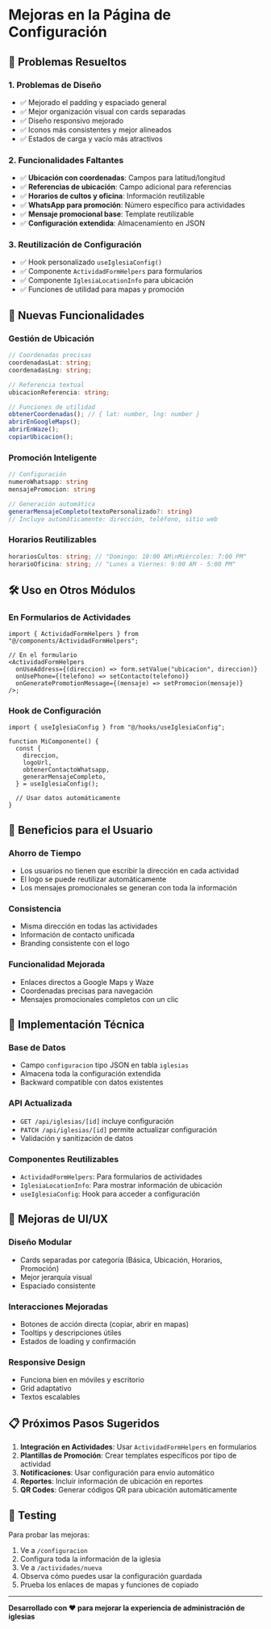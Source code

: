 # Mejoras en la Página de Configuración

## 🎯 Problemas Resueltos

### 1. **Problemas de Diseño**

- ✅ Mejorado el padding y espaciado general
- ✅ Mejor organización visual con cards separadas
- ✅ Diseño responsivo mejorado
- ✅ Iconos más consistentes y mejor alineados
- ✅ Estados de carga y vacío más atractivos

### 2. **Funcionalidades Faltantes**

- ✅ **Ubicación con coordenadas**: Campos para latitud/longitud
- ✅ **Referencias de ubicación**: Campo adicional para referencias
- ✅ **Horarios de cultos y oficina**: Información reutilizable
- ✅ **WhatsApp para promoción**: Número específico para actividades
- ✅ **Mensaje promocional base**: Template reutilizable
- ✅ **Configuración extendida**: Almacenamiento en JSON

### 3. **Reutilización de Configuración**

- ✅ Hook personalizado `useIglesiaConfig()`
- ✅ Componente `ActividadFormHelpers` para formularios
- ✅ Componente `IglesiaLocationInfo` para ubicación
- ✅ Funciones de utilidad para mapas y promoción

## 🚀 Nuevas Funcionalidades

### **Gestión de Ubicación**

```typescript
// Coordenadas precisas
coordenadasLat: string;
coordenadasLng: string;

// Referencia textual
ubicacionReferencia: string;

// Funciones de utilidad
obtenerCoordenadas(); // { lat: number, lng: number }
abrirEnGoogleMaps();
abrirEnWaze();
copiarUbicacion();
```

### **Promoción Inteligente**

```typescript
// Configuración
numeroWhatsapp: string
mensajePromocion: string

// Generación automática
generarMensajeCompleto(textoPersonalizado?: string)
// Incluye automáticamente: dirección, teléfono, sitio web
```

### **Horarios Reutilizables**

```typescript
horariosCultos: string; // "Domingo: 10:00 AM\nMiércoles: 7:00 PM"
horarioOficina: string; // "Lunes a Viernes: 9:00 AM - 5:00 PM"
```

## 🛠️ Uso en Otros Módulos

### **En Formularios de Actividades**

```tsx
import { ActividadFormHelpers } from "@/components/ActividadFormHelpers";

// En el formulario
<ActividadFormHelpers
  onUseAddress={(direccion) => form.setValue("ubicacion", direccion)}
  onUsePhone={(telefono) => setContacto(telefono)}
  onGeneratePromotionMessage={(mensaje) => setPromocion(mensaje)}
/>;
```

### **Hook de Configuración**

```tsx
import { useIglesiaConfig } from "@/hooks/useIglesiaConfig";

function MiComponente() {
  const {
    direccion,
    logoUrl,
    obtenerContactoWhatsapp,
    generarMensajeCompleto,
  } = useIglesiaConfig();

  // Usar datos automáticamente
}
```

## 📱 Beneficios para el Usuario

### **Ahorro de Tiempo**

- Los usuarios no tienen que escribir la dirección en cada actividad
- El logo se puede reutilizar automáticamente
- Los mensajes promocionales se generan con toda la información

### **Consistencia**

- Misma dirección en todas las actividades
- Información de contacto unificada
- Branding consistente con el logo

### **Funcionalidad Mejorada**

- Enlaces directos a Google Maps y Waze
- Coordenadas precisas para navegación
- Mensajes promocionales completos con un clic

## 🔧 Implementación Técnica

### **Base de Datos**

- Campo `configuracion` tipo JSON en tabla `iglesias`
- Almacena toda la configuración extendida
- Backward compatible con datos existentes

### **API Actualizada**

- `GET /api/iglesias/[id]` incluye configuración
- `PATCH /api/iglesias/[id]` permite actualizar configuración
- Validación y sanitización de datos

### **Componentes Reutilizables**

- `ActividadFormHelpers`: Para formularios de actividades
- `IglesiaLocationInfo`: Para mostrar información de ubicación
- `useIglesiaConfig`: Hook para acceder a configuración

## 🎨 Mejoras de UI/UX

### **Diseño Modular**

- Cards separadas por categoría (Básica, Ubicación, Horarios, Promoción)
- Mejor jerarquía visual
- Espaciado consistente

### **Interacciones Mejoradas**

- Botones de acción directa (copiar, abrir en mapas)
- Tooltips y descripciones útiles
- Estados de loading y confirmación

### **Responsive Design**

- Funciona bien en móviles y escritorio
- Grid adaptativo
- Textos escalables

## 📋 Próximos Pasos Sugeridos

1. **Integración en Actividades**: Usar `ActividadFormHelpers` en formularios
2. **Plantillas de Promoción**: Crear templates específicos por tipo de actividad
3. **Notificaciones**: Usar configuración para envío automático
4. **Reportes**: Incluir información de ubicación en reportes
5. **QR Codes**: Generar códigos QR para ubicación automáticamente

## 🧪 Testing

Para probar las mejoras:

1. Ve a `/configuracion`
2. Configura toda la información de la iglesia
3. Ve a `/actividades/nueva`
4. Observa cómo puedes usar la configuración guardada
5. Prueba los enlaces de mapas y funciones de copiado

---

**Desarrollado con ❤️ para mejorar la experiencia de administración de iglesias**
